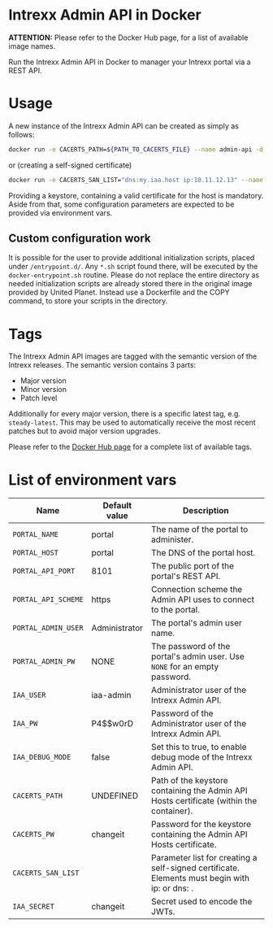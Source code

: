 # Intrexx Admin API in Docker

__ATTENTION:__ Please refer to the Docker Hub page, for a list of available image names.

Run the Intrexx Admin API in Docker to manager your Intrexx portal via a REST API.

# Usage
A new instance of the Intrexx Admin API can be created as simply as follows:

```bash
docker run -e CACERTS_PATH=${PATH_TO_CACERTS_FILE} --name admin-api -d -p 4242:4242 unitedplanet/intrexx-admin-api:steady-latest
```
or (creating a self-signed certificate)
```bash
docker run -e CACERTS_SAN_LIST="dns:my.iaa.host ip:10.11.12.13" --name admin-api -d -p 4242:4242 unitedplanet/intrexx-admin-api:steady-latest
```

Providing a keystore, containing a valid certificate for the host is mandatory. Aside from that, some configuration parameters are expected to be provided via environment vars.

## Custom configuration work
It is possible for the user to provide additional initialization scripts, placed under `/entrypoint.d/`. Any `*.sh` script found there, will be executed by the `docker-entrypoint.sh` routine. Please do not replace the entire directory as needed initialization scripts are already stored there in the original image provided by United Planet. Instead use a Dockerfile and the COPY command, to store your scripts in the directory.

# Tags

The Intrexx Admin API images are tagged with the semantic version of the Intrexx releases. The semantic version contains 3 parts:

- Major version
- Minor version
- Patch level

Additionally for every major version, there is a specific latest tag, e.g. `steady-latest`. This may be used to automatically receive the most recent patches but to avoid major version upgrades.

Please refer to the [Docker Hub page](https://hub.docker.com/r/unitedplanet/intrexx-admin-api) for a complete list of available tags.

# List of environment vars
Name | Default value | Description
--- | --- | ---
`PORTAL_NAME` | portal | The name of the portal to administer.
`PORTAL_HOST` | portal | The DNS of the portal host.
`PORTAL_API_PORT` | 8101 | The public port of the portal's REST API.
`PORTAL_API_SCHEME` | https | Connection scheme the Admin API uses to connect to the portal.
`PORTAL_ADMIN_USER` | Administrator | The portal's admin user name.
`PORTAL_ADMIN_PW` | NONE | The password of the portal's admin user. Use `NONE` for an empty password.
`IAA_USER` | iaa-admin | Administrator user of the Intrexx Admin API.
`IAA_PW` | P4$$w0rD | Password of the Administrator user of the Intrexx Admin API.
`IAA_DEBUG_MODE` | false | Set this to true, to enable debug mode of the Intrexx Admin API.
`CACERTS_PATH` | UNDEFINED | Path of the keystore containing the Admin API Hosts certificate (within the container).
`CACERTS_PW` | changeit | Password for the keystore containing the Admin API Hosts certificate.
`CACERTS_SAN_LIST` |  | Parameter list for creating a self-signed certificate. Elements must begin with ip: or dns: .
`IAA_SECRET` | changeit | Secret used to encode the JWTs.
